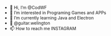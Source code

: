 - 👋 Hi, I’m @CodWF
- 👀 I’m interested in Programing Games and APPs
- 🌱 I’m currently learning Java and Electron
- 💞️ @guitar.welington
- 📫 How to reach me INSTAGRAM

<!---
CodWF/CodWF is a ✨ special ✨ repository because its `README.md` (this file) appears on your GitHub profile.
You can click the Preview link to take a look at your changes.
--->
